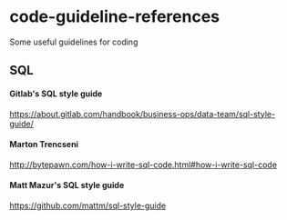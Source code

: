 # code-guideline-references
Some useful guidelines for coding
## SQL
#### Gitlab's SQL style guide
https://about.gitlab.com/handbook/business-ops/data-team/sql-style-guide/
#### Marton Trencseni 
http://bytepawn.com/how-i-write-sql-code.html#how-i-write-sql-code
#### Matt Mazur's SQL style guide
https://github.com/mattm/sql-style-guide
